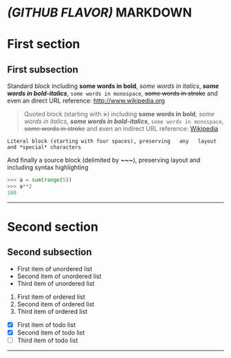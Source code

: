 # *(GITHUB FLAVOR)* MARKDOWN

<!-- First comment -->

First section
=============

First subsection
----------------

Standard block including **some words in bold**, *some words in italics*, _**some words in bold-italics**_, `some words in monospace`, ~~some words in stroke~~ and even an direct URL reference: http://www.wikipedia.org

> Quoted block (starting with **>**) including **some words in bold**, *some words in italics*, _**some words in bold-italics**_, `some words in monospace`, ~~some words in stroke~~ and even an indirect URL reference: [Wikipedia](http://www.wikipedia.org)

    Literal block (starting with four spaces), preserving   any   layout and *special* characters

And finally a source block (delimited by **\~\~\~**), preserving layout and including syntax highlighting

~~~python
>>> a = sum(range(5))
>>> a**2
100
~~~
----
# Second section

## Second subsection

* First item of unordered list
* Second item of unordered list
* Third item of unordered list

1. First item of ordered list
1. Second item of ordered list
1. Third item of ordered list

- [x] First item of todo list
- [x] Second item of todo list
- [ ] Third item of todo list

----
